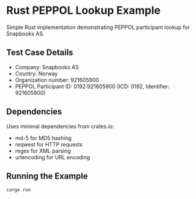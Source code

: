 # Rust PEPPOL Lookup Example

Simple Rust implementation demonstrating PEPPOL participant lookup for Snapbooks AS.

## Test Case Details

- Company: Snapbooks AS
- Country: Norway
- Organization number: 921605900
- PEPPOL Participant ID: 0192:921605900 (ICD: 0192, Identifier: 921605900)

## Dependencies

Uses minimal dependencies from crates.io:
- md-5 for MD5 hashing
- reqwest for HTTP requests
- regex for XML parsing
- urlencoding for URL encoding

## Running the Example

```bash
cargo run
```
